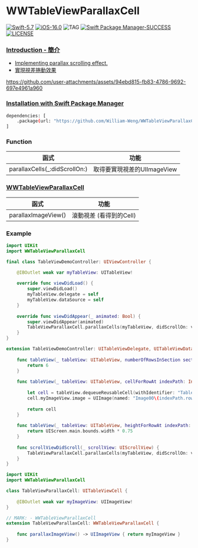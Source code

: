 # WWTableViewParallaxCell
[![Swift-5.7](https://img.shields.io/badge/Swift-5.7-orange.svg?style=flat)](https://developer.apple.com/swift/) [![iOS-16.0](https://img.shields.io/badge/iOS-16.0-pink.svg?style=flat)](https://developer.apple.com/swift/) ![TAG](https://img.shields.io/github/v/tag/William-Weng/WWTableViewParallaxCell) [![Swift Package Manager-SUCCESS](https://img.shields.io/badge/Swift_Package_Manager-SUCCESS-blue.svg?style=flat)](https://developer.apple.com/swift/) [![LICENSE](https://img.shields.io/badge/LICENSE-MIT-yellow.svg?style=flat)](https://developer.apple.com/swift/)

### [Introduction - 簡介](https://swiftpackageindex.com/William-Weng)
- [Implementing parallax scrolling effect.](https://blog.csdn.net/baby_hua/article/details/50378138)
- [實現視差捲動效果](https://www.cnblogs.com/xiaofeixiang/p/5152828.html)

https://github.com/user-attachments/assets/94ebd815-fb83-4786-9692-697e4961a960

### [Installation with Swift Package Manager](https://medium.com/彼得潘的-swift-ios-app-開發問題解答集/使用-spm-安裝第三方套件-xcode-11-新功能-2c4ffcf85b4b)

```bash
dependencies: [
    .package(url: "https://github.com/William-Weng/WWTableViewParallaxCell.git", .upToNextMajor(from: "1.0.2"))
]
```

### Function
|函式|功能|
|-|-|
|parallaxCells(_:didScrollOn:)|取得要實現視差的UIImageView|
    
### [WWTableViewParallaxCell](https://ezgif.com/video-to-webp)
|函式|功能|
|-|-|
|parallaxImageView()|滾動視差 (看得到的Cell)|

### Example
```swift
import UIKit
import WWTableViewParallaxCell

final class TableViewDemoController: UIViewController {

    @IBOutlet weak var myTableView: UITableView!
    
    override func viewDidLoad() {
        super.viewDidLoad()
        myTableView.delegate = self
        myTableView.dataSource = self
    }
    
    override func viewDidAppear(_ animated: Bool) {
        super.viewDidAppear(animated)
        TableViewParallaxCell.parallaxCells(myTableView, didScrollOn: view)
    }
}

extension TableViewDemoController: UITableViewDelegate, UITableViewDataSource {
    
    func tableView(_ tableView: UITableView, numberOfRowsInSection section: Int) -> Int {
        return 6
    }
    
    func tableView(_ tableView: UITableView, cellForRowAt indexPath: IndexPath) -> UITableViewCell {
        
        let cell = tableView.dequeueReusableCell(withIdentifier: "TableViewParallaxCell", for: indexPath) as! TableViewParallaxCell
        cell.myImageView.image = UIImage(named: "Image00\(indexPath.row + 1)")
        
        return cell
    }
    
    func tableView(_ tableView: UITableView, heightForRowAt indexPath: IndexPath) -> CGFloat {
        return UIScreen.main.bounds.width * 0.75
    }
    
    func scrollViewDidScroll(_ scrollView: UIScrollView) {
        TableViewParallaxCell.parallaxCells(myTableView, didScrollOn: view)
    }
}
```
```swift
import UIKit
import WWTableViewParallaxCell

class TableViewParallaxCell: UITableViewCell {
    
    @IBOutlet weak var myImageView: UIImageView!
}

// MARK: - WWTableViewParallaxCell
extension TableViewParallaxCell: WWTableViewParallaxCell {
    
    func parallaxImageView() -> UIImageView { return myImageView }
}
```
